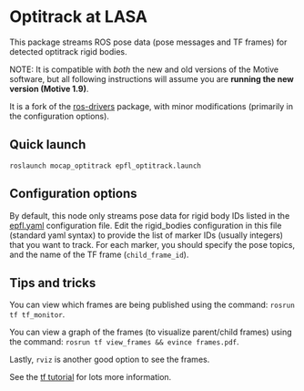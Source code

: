 # Optitrack at LASA

This package streams ROS pose data (pose messages and TF frames) for detected
optitrack rigid bodies.

NOTE: It is compatible with *both* the new and old versions of the Motive
software, but all following instructions will assume you are **running the new
version (Motive 1.9)**.

It is a fork of the
[ros-drivers](https://github.com/ros-drivers/mocap_optitrack) package, with
minor modifications (primarily in the configuration options).

## Quick launch

    roslaunch mocap_optitrack epfl_optitrack.launch

## Configuration options

By default, this node only streams pose data for rigid body IDs listed in the
[epfl.yaml](https://github.com/epfl-lasa/mocap_optitrack/blob/master/config/epfl.yaml)
configuration file.  Edit the rigid_bodies configuration in this file (standard
yaml syntax) to provide the list of marker IDs (usually integers) that you want
to track. For each marker, you should specify the pose topics, and the name of
the TF frame (`child_frame_id`).

## Tips and tricks

You can view which frames are being published using the command: `rosrun tf tf_monitor`.

You can view a graph of the frames (to visualize parent/child frames) using the command:
`rosrun tf view_frames && evince frames.pdf`.

Lastly, `rviz` is another good option to see the frames.

See the [tf tutorial](http://wiki.ros.org/tf/Tutorials) for lots more information.
